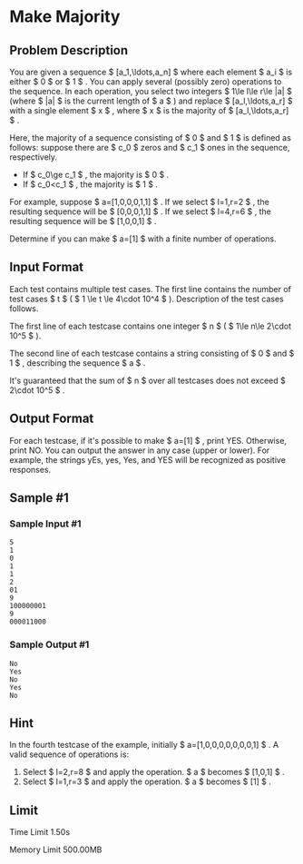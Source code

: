 # Make Majority

## Problem Description

You are given a sequence $ [a_1,\ldots,a_n] $ where each element $ a_i $ is either $ 0 $ or $ 1 $ . You can apply several (possibly zero) operations to the sequence. In each operation, you select two integers $ 1\le l\le r\le |a| $ (where $ |a| $ is the current length of $ a $ ) and replace $ [a_l,\ldots,a_r] $ with a single element $ x $ , where $ x $ is the majority of $ [a_l,\ldots,a_r] $ .

Here, the majority of a sequence consisting of $ 0 $ and $ 1 $ is defined as follows: suppose there are $ c_0 $ zeros and $ c_1 $ ones in the sequence, respectively.

- If $ c_0\ge c_1 $ , the majority is $ 0 $ .
- If $ c_0<c_1 $ , the majority is $ 1 $ .

For example, suppose $ a=[1,0,0,0,1,1] $ . If we select $ l=1,r=2 $ , the resulting sequence will be $ [0,0,0,1,1] $ . If we select $ l=4,r=6 $ , the resulting sequence will be $ [1,0,0,1] $ .

Determine if you can make $ a=[1] $ with a finite number of operations.

## Input Format

Each test contains multiple test cases. The first line contains the number of test cases $ t $ ( $ 1 \le t \le 4\cdot 10^4 $ ). Description of the test cases follows.

The first line of each testcase contains one integer $ n $ ( $ 1\le n\le 2\cdot 10^5 $ ).

The second line of each testcase contains a string consisting of $ 0 $ and $ 1 $ , describing the sequence $ a $ .

It's guaranteed that the sum of $ n $ over all testcases does not exceed $ 2\cdot 10^5 $ .

## Output Format

For each testcase, if it's possible to make $ a=[1] $ , print YES. Otherwise, print NO. You can output the answer in any case (upper or lower). For example, the strings yEs, yes, Yes, and YES will be recognized as positive responses.

## Sample #1

### Sample Input #1

```
5
1
0
1
1
2
01
9
100000001
9
000011000
```

### Sample Output #1

```
No
Yes
No
Yes
No
```

## Hint

In the fourth testcase of the example, initially $ a=[1,0,0,0,0,0,0,0,1] $ . A valid sequence of operations is:

1. Select $ l=2,r=8 $ and apply the operation. $ a $ becomes $ [1,0,1] $ .
2. Select $ l=1,r=3 $ and apply the operation. $ a $ becomes $ [1] $ .

## Limit



Time Limit
1.50s

Memory Limit
500.00MB